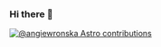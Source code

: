 ### Hi there 👋

[![@angiewronska Astro contributions](https://astro.badg.es/v1/contributor/angiewronska.svg)](https://astro.badg.es/v1/contributor/angiewronska/)
